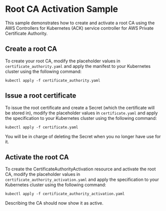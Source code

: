 # Root CA Activation Sample

This sample demonstrates how to create and activate a root CA using the AWS Controllers for Kubernetes (ACK) service controller for AWS Private Certificate Authority.

## Create a root CA

To create your root CA, modify the placeholder values in `certificate_authority.yaml` and apply the manifest to your Kubernetes cluster using the following command:

```
kubectl apply -f certificate_authority.yaml
```

## Issue a root certificate

To issue the root certificate and create a Secret (which the certificate will be stored in), modify the placeholder values in `certificate.yaml` and apply the specification to your Kubernetes cluster using the following command:

```
kubectl apply -f certificate.yaml
```
You will be in charge of deleting the Secret when you no longer have use for it.

## Activate the root CA

To create the CertificateAuthorityActivation resource and activate the root CA, modify the placeholder values in `certificate_authority_activation.yaml` and apply the specification to your Kubernetes cluster using the following command:

```
kubectl apply -f certificate_authority_activation.yaml
```

Describing the CA should now show it as active.
